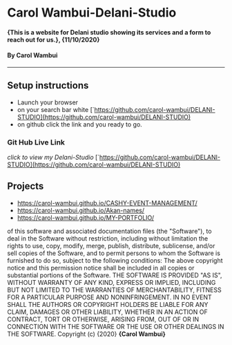# Carol Wambui-Delani-Studio
#### {This is a website for Delani studio showing its services and a form to reach out for us.}, {11/10/2020}
#### By **Carol Wambui**   
---
## Setup instructions
* Launch your browser
* on your search bar white [`https://github.com/carol-wambui/DELANI-STUDIO](https://github.com/carol-wambui/DELANI-STUDIO)
* on github click the link and you ready to go.
### Git Hub Live Link
*click to view my Delani-Studio*
[`https://github.com/carol-wambui/DELANI-STUDIO](https://github.com/carol-wambui/DELANI-STUDIO)
## Projects
* https://carol-wambui.github.io/CASHY-EVENT-MANAGEMENT/
* https://carol-wambui.github.io/Akan-names/
* https://carol-wambui.github.io/MY-PORTFOLIO/

of this software and associated documentation files (the "Software"), to deal
in the Software without restriction, including without limitation the rights
to use, copy, modify, merge, publish, distribute, sublicense, and/or sell
copies of the Software, and to permit persons to whom the Software is
furnished to do so, subject to the following conditions:
The above copyright notice and this permission notice shall be included in all
copies or substantial portions of the Software.
THE SOFTWARE IS PROVIDED "AS IS", WITHOUT WARRANTY OF ANY KIND, EXPRESS OR
IMPLIED, INCLUDING BUT NOT LIMITED TO THE WARRANTIES OF MERCHANTABILITY,
FITNESS FOR A PARTICULAR PURPOSE AND NONINFRINGEMENT. IN NO EVENT SHALL THE
AUTHORS OR COPYRIGHT HOLDERS BE LIABLE FOR ANY CLAIM, DAMAGES OR OTHER
LIABILITY, WHETHER IN AN ACTION OF CONTRACT, TORT OR OTHERWISE, ARISING FROM,
OUT OF OR IN CONNECTION WITH THE SOFTWARE OR THE USE OR OTHER DEALINGS IN THE
SOFTWARE.
Copyright (c) {2020} **{Carol Wambui}**